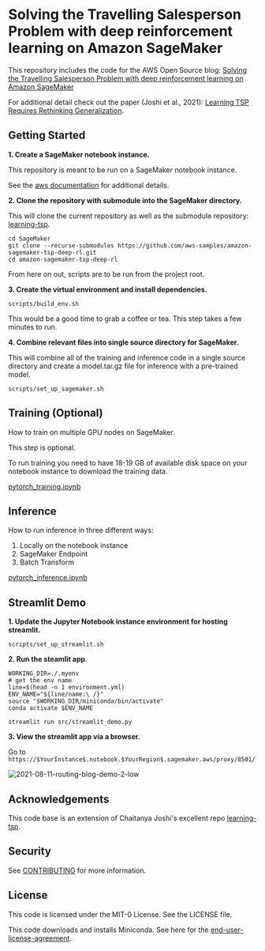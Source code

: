 # Solving the Travelling Salesperson Problem with deep reinforcement learning on Amazon SageMaker

This repository includes the code for the AWS Open Source blog: [Solving the Travelling Salesperson Problem with deep reinforcement learning on Amazon SageMaker](.)

For additional detail check out the paper (Joshi et al., 2021): [Learning TSP Requires Rethinking Generalization](https://arxiv.org/abs/2008.07054).

## Getting Started

**1. Create a SageMaker notebook instance.**

This repository is meant to be run on a SageMaker notebook instance. 

See the [aws documentation](https://docs.aws.amazon.com/sagemaker/latest/dg/howitworks-create-ws.html) for additional  details.

**2. Clone the repository with submodule into the SageMaker directory.**

This will clone the current repository as well as the submodule repository: [learning-tsp](https://github.com/chaitjo/learning-tsp).

```
cd SageMaker
git clone --recurse-submodules https://github.com/aws-samples/amazon-sagemaker-tsp-deep-rl.git
cd amazon-sagemaker-tsp-deep-rl
```

From here on out, scripts are to be run from the project root.

**3. Create the virtual environment and install dependencies.**

```
scripts/build_env.sh
```

This would be a good time to grab a coffee or tea. This step takes a few minutes to run.

**4. Combine relevant files into single source directory for SageMaker.**

This will combine all of the training and inference code in a single source directory and create a model.tar.gz file for inference with a pre-trained model.

```
scripts/set_up_sagemaker.sh
```

## Training (Optional)

How to train on multiple GPU nodes on SageMaker. 

This step is optional.

To run training you need to have 18-19 GB of available disk space on your notebook instance to download the training data.

[pytorch_training.ipynb](notebooks/pytorch_smdataparallel_tsp_demo.ipynb)

## Inference 

How to run inference in three different ways:
1. Locally on the notebook instance
2. SageMaker Endpoint 
3. Batch Transform

[pytorch_inference.ipynb](notebooks/pytorch_inference.ipynb)

## Streamlit Demo

**1. Update the Jupyter Notebook instance environment for hosting streamlit.**

```
scripts/set_up_streamlit.sh
```

**2. Run the steamlit app.**

```
WORKING_DIR=./.myenv
# get the env name
line=$(head -n 1 environment.yml)
ENV_NAME="${line/name:\ /}"
source "$WORKING_DIR/miniconda/bin/activate"
conda activate $ENV_NAME

streamlit run src/streamlit_demo.py
```

**3. View the streamlit app via a browser.**

Go to `https://$YourInstance$.notebook.$YourRegion$.sagemaker.aws/proxy/8501/`

![2021-08-11-routing-blog-demo-2-low](https://user-images.githubusercontent.com/6405428/131402564-3dd1ac21-4566-42c8-9b20-3e218b92b333.gif)


## Acknowledgements

This code base is an extension of Chaitanya Joshi's excellent repo [learning-tsp](https://github.com/chaitjo/learning-tsp).

## Security

See [CONTRIBUTING](CONTRIBUTING.md#security-issue-notifications) for more information.

## License

This code is licensed under the MIT-0 License. See the LICENSE file.

This code downloads and installs Miniconda. See here for the [end-user-license-agreement](miniconda-eula.txt).
